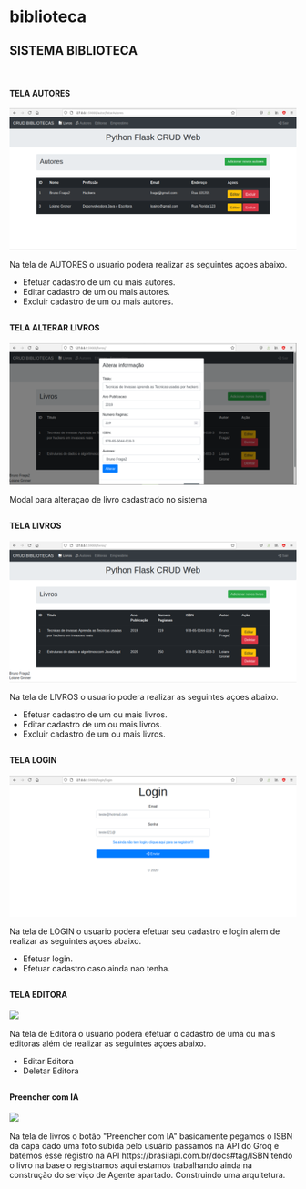 # biblioteca

<h2> SISTEMA BIBLIOTECA </h2>

<br>

<h4> TELA AUTORES </h4>

<img src="2021-06-23 13-17-56.png">

<p> Na tela de AUTORES o usuario podera realizar as seguintes açoes abaixo. </p>

<ul>

<li> Efetuar cadastro de um ou mais autores. </li>
<li> Editar cadastro de um ou mais autores. </li>
<li> Excluir cadastro de um ou mais autores. </li>

</ul>


## 

<h4> TELA ALTERAR LIVROS </h4>

<img src="2021-06-23 13-18-25.png">

<p> Modal para alteraçao de livro cadastrado no sistema </p>


## 


<h4> TELA LIVROS </h4>

<img src="2021-06-23 13-17-29.png">

<p> Na tela de LIVROS o usuario podera realizar as seguintes açoes abaixo. </p>

<ul>

<li> Efetuar cadastro de um ou mais livros. </li>
<li> Editar cadastro de um ou mais livros. </li>
<li> Excluir cadastro de um ou mais livros. </li>

</ul>


## 


<h4> TELA LOGIN </h4>

<img src="2021-06-23 13-18-57.png">

<p> Na tela de LOGIN o usuario podera efetuar seu cadastro e login alem de realizar as seguintes açoes abaixo. </p>

<ul>

<li> Efetuar login. </li>
<li> Efetuar cadastro caso ainda nao tenha. </li>

</ul>


## 


<h4> TELA EDITORA </h4>

<img src="Captura de tela de 2025-07-30 23-28-56.png">

<p> Na tela de Editora o usuario podera efetuar o cadastro de uma ou mais editoras além de realizar as seguintes açoes abaixo. </p>

<ul>

<li> Editar Editora </li>
<li> Deletar Editora </li>

</ul>

## 


<h4> Preencher com IA </h4>

<img src="Captura de tela de 2025-07-30 23-32-11.png">

<p> Na tela de livros o botão "Preencher com IA" basicamente pegamos o ISBN da capa dado uma foto subida pelo usuário passamos na API do Groq e batemos esse registro na API https://brasilapi.com.br/docs#tag/ISBN tendo o livro na base o registramos aqui estamos trabalhando ainda na construção do serviço de Agente apartado. Construindo uma arquitetura. </p>


## 



